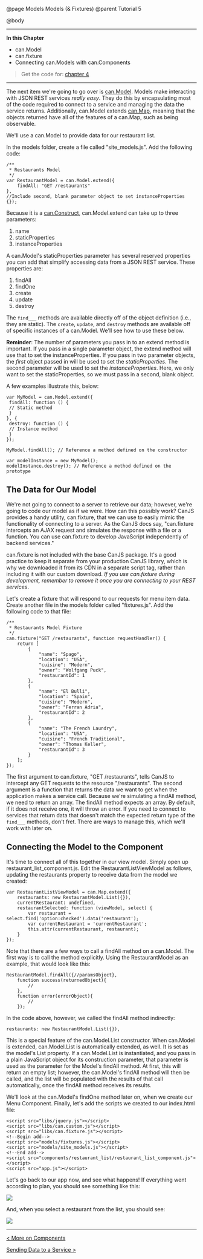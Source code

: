 @page Models Models (& Fixtures)
@parent Tutorial 5

@body

- - - -
**In this Chapter**
 - can.Model
 - can.fixture
 - Connecting can.Models with can.Components

> Get the code for: [chapter 4](https://github.com/bitovi/canjs/blob/guides-overhaul/guides/examples/PlaceMyOrder/ch-4_canjs-getting-started.zip?raw=true)

- - -

The next item we're going to go over is [can.Model](../docs/can.Model.html). Models make interacting
with JSON REST services *really easy*. They do this by encapsulating most of
the code required to connect to a service and managing the data the service
returns. Additionally, can.Model extends [can.Map](../docs/can.Map.html), meaning that the objects
returned have all of the features of a can.Map, such as being observable.

We'll use a can.Model to provide data for our restaurant list.

In the models folder, create a file called "site_models.js". Add the
following code:

```
/**
 * Restaurants Model
 */
var RestaurantModel = can.Model.extend({
	findAll: "GET /restaurants"
},
//Include second, blank parameter object to set instanceProperties
{});
```

Because it is a [can.Construct](../docs/can.Construct.html), can.Model.extend can take up to three parameters:

1. name
2. staticProperties
3. instanceProperties

A can.Model's staticProperties parameter has several reserved properties you
can add that simplify accessing data from a JSON REST service. These
properties are:

1. findAll
2. findOne
3. create
4. update
5. destroy

The `find___` methods are available directly off of the object definition (i.e.,
they are static). The `create`, `update`, and `destroy` methods are available off of
specific instances of a can.Model. We'll see how to use these below.

**Reminder**: The number of parameters you pass in to an extend method is
important. If you pass in a single parameter object, the extend method will
use that to set the instanceProperties. If you pass in two parameter
objects, the *first* object passed in will be used to set the
*staticProperties*. The second parameter will be used to set the
*instanceProperties*. Here, we only want to set the staticProperties, so we
must pass in a second, blank object.

A few examples illustrate this, below:

```
var MyModel = can.Model.extend({
 findAll: function () {
 // Static method
 }
}, {
 destroy: function () {
 // Instance method
 }
});

MyModel.findAll(); // Reference a method defined on the constructor

var modelInstance = new MyModel();
modelInstance.destroy(); // Reference a method defined on the prototype
```

## The Data for Our Model

We're not going to connect to a server to retrieve our data; however, we're
going to code our model as if we were. How can this possibly work? CanJS
provides a handy utility, can.fixture, that we can use to easily mimic the
functionality of connecting to a server. As the CanJS docs say, "can.fixture
intercepts an AJAX request and simulates the response with a file or a
function. You can use can.fixture to develop JavaScript independently of
backend services."

can.fixture is not included with the base CanJS package. It's a good practice
to keep it separate from your production CanJS library, which is why we
downloaded it from its CDN in a separate script tag, rather than including it
with our custom download. *If you use can.fixture during development, remember
to remove it once you are connecting to your REST services*.

Let's create a fixture that will respond to our requests for menu item data.
Create another file in the models folder called "fixtures.js". Add the
following code to that file:

```
/**
 * Restaurants Model Fixture
 */
can.fixture("GET /restaurants", function requestHandler() {
	return [
		{
			"name": "Spago",
			"location": "USA",
			"cuisine": "Modern",
			"owner": "Wolfgang Puck",
			"restaurantId": 1
		},
		{
			"name": "El Bulli",
			"location": "Spain",
			"cuisine": "Modern",
			"owner": "Ferran Adria",
			"restaurantId": 2
		},
		{
			"name": "The French Laundry",
			"location": "USA",
			"cuisine": "French Traditional",
			"owner": "Thomas Keller",
			"restaurantId": 3
		}
	];
});
```

The first argument to can.fixture, "GET /restaurants", tells CanJS to
intercept any GET requests to the resource "/restaurants". The second argument
is a function that returns the data we want to get when the application makes
a service call. Because we're simulating a findAll method, we need to return
an array. The findAll method expects an array. By default, if it does not
receive one, it will throw an error. If you need to connect to services that
return data that doesn't match the expected return type of the `find___`
methods, don't fret. There are ways to manage this, which we'll work with
later on.

## Connecting the Model to the Component

It's time to connect all of this together in our view model. Simply open up
restaurant_list_component.js. Edit the RestaurantListViewModel as follows,
updating the restaurants property to receive data from the model we created:

```
var RestaurantListViewModel = can.Map.extend({
	restaurants: new RestaurantModel.List({}),
	currentRestaurant: undefined,
	restaurantSelected: function (viewModel, select) {
		var restaurant = select.find('option:checked').data('restaurant');
		var currentRestaurant = 'currentRestaurant';
		this.attr(currentRestaurant, restaurant);
	}
});
```

Note that there are a few ways to call a findAll method on a can.Model. The
first way is to call the method explicitly. Using the RestaurantModel as an
example, that would look like this:

```
RestaurantModel.findAll({//paramsObject},
	function success(returnedObject){
		//
	},
	function error(errorObject){
		//
	});
```

In the code above, however, we called the findAll method indirectly:

```
restaurants: new RestaurantModel.List({}),
```

This is a special feature of the can.Model.List constructor. When can.Model is
extended, can.Model.List is automatically extended, as well. It is set as the
model's List property. If a can.Model.List is instantiated, and you pass in a
plain JavaScript object for its construction parameter, that parameter is used
as the parameter for the Model's findAll method. At first, this will return an
empty list; however, the can.Model's findAll method will then be called, and
the list will be populated with the results of that call automatically, once
the findAll method receives its results.

We'll look at the can.Model's findOne method later on, when we create our Menu
Component. Finally, let's add the scripts we created to our index.html file:

```
<script src="libs/jquery.js"></script>
<script src="libs/can.custom.js"></script>
<script src="libs/can.fixture.js"></script>
<!--Begin add-->
<script src="models/fixtures.js"></script>
<script src="models/site_models.js"></script>
<!--End add-->
<script src="components/restaurant_list/restaurant_list_component.js"></script>
<script src="app.js"></script>
```

Let's go back to our app now, and see what happens! If everything went
according to plan, you should see something like this:

![](../can/guides/images/4_models/FinalRestaurantComponentNoSelect.png)

And, when you select a restaurant from the list, you should see:

![](../can/guides/images/4_models/FinalRestaurantComponentSelect.png)

- - -

<span class="pull-left">[< More on Components](Components2.html)</span>

<span class="pull-right">[Sending Data to a Service >](Models2.html)</span>
